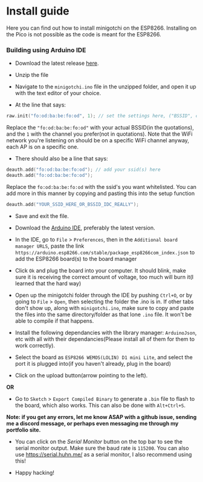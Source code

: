 # Install guide

Here you can find out how to install minigotchi on the ESP8266. Installing on the Pico is not possible as the code is meant for the ESP8266. 

### Building using Arduino IDE

- Download the latest release [here](https://github.com/Pwnagotchi-Unofficial/minigotchi/releases).

- Unzip the file

- Navigate to the `minigotchi.ino` file in the unzipped folder, and open it up with the text editor of your choice. 

- At the line that says:

```cpp
raw.init("fo:od:ba:be:fo:od", 1); // set the settings here, ("BSSID", channel)
```

Replace the `"fo:od:ba:be:fo:od"` with your actual BSSID(in the quotations), and the `1` with the channel you prefer(not in quotations). Note that the WiFi network you're listening on should be on a specific WiFi channel anyway, each AP is on a specific one. 

- There should also be a line that says:

```cpp
deauth.add("fo:od:ba:be:fo:od"); // add your ssid(s) here
deauth.add("fo:od:ba:be:fo:od");
```

Replace the `fo:od:ba:be:fo:od` with the ssid's you want whitelisted. You can add more in this manner by copying and pasting this into the setup function

```cpp
deauth.add("YOUR_SSID_HERE_OR_BSSID_IDC_REALLY");
```

- Save and exit the file.

- Download the [Arduino IDE](https://https://www.arduino.cc/en/software), preferably the latest version.

- In the IDE, go to `File` > `Preferences`, then in the `Additional board manager URLS`, paste the link `https://arduino.esp8266.com/stable/package_esp8266com_index.json` to add the ESP8266 board(s) to the board manager

- Click `Ok` and plug the board into your computer. It should blink, make sure it is receiving the correct amount of voltage, too much will burn it(I learned that the hard way)

- Open up the minigotchi folder through the IDE by pushing `Ctrl+O`, or by going to `File` > `Open`, then selecting the folder the .ino is in. If other tabs don't show up, along with `minigotchi.ino`, make sure to copy and paste the files into the same directory/folder as that lone `.ino` file. It won't be able to compile if that happens. 

- Install the following dependancies with the library manager: `ArduinoJson`, etc with all with their dependancies(Please install all of them for them to work correctly).

- Select the board as `ESP8266 WEMOS(LOLIN) D1 mini Lite`, and select the port it is plugged into(if you haven't already, plug in the board)
- Click on the upload button(arrow pointing to the left). 

**OR**

- Go to `Sketch` > `Export Compiled Binary` to generate a `.bin` file to flash to the board, which also works. This can also be done with `Alt+Ctrl+S`.

**Note: if you get any errors, let me know ASAP with a github issue, sending me a discord message, or perhaps even messaging me through my portfolio site.**

- You can click on the *Serial Monitor* button on the top bar to see the serial monitor output. Make sure the baud rate is `115200`. You can also use https://serial.huhn.me/ as a serial monitor, I also recommend using this! 

- Happy hacking!

###
